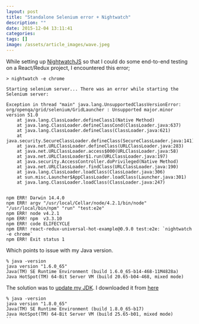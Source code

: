 ```yaml
---
layout: post
title: "Standalone Selenium error + Nightwatch"
description: ""
date: 2015-12-04 13:11:41
categories:
tags: []
image: /assets/article_images/wave.jpeg
---
```


While setting up [NightwatchJS](http://nightwatchjs.org/) so that I could do some end-to-end testing on a React/Redux project, I encountered this error;

```
> nightwatch -e chrome

Starting selenium server... There was an error while starting the Selenium server:

Exception in thread "main" java.lang.UnsupportedClassVersionError: org/openqa/grid/selenium/GridLauncher : Unsupported major.minor version 51.0
    at java.lang.ClassLoader.defineClass1(Native Method)
    at java.lang.ClassLoader.defineClassCond(ClassLoader.java:637)
    at java.lang.ClassLoader.defineClass(ClassLoader.java:621)
    at java.security.SecureClassLoader.defineClass(SecureClassLoader.java:141)
    at java.net.URLClassLoader.defineClass(URLClassLoader.java:283)
    at java.net.URLClassLoader.access$000(URLClassLoader.java:58)
    at java.net.URLClassLoader$1.run(URLClassLoader.java:197)
    at java.security.AccessController.doPrivileged(Native Method)
    at java.net.URLClassLoader.findClass(URLClassLoader.java:190)
    at java.lang.ClassLoader.loadClass(ClassLoader.java:306)
    at sun.misc.Launcher$AppClassLoader.loadClass(Launcher.java:301)
    at java.lang.ClassLoader.loadClass(ClassLoader.java:247)


npm ERR! Darwin 14.4.0
npm ERR! argv "/usr/local/Cellar/node/4.2.1/bin/node" "/usr/local/bin/npm" "run" "test:e2e"
npm ERR! node v4.2.1
npm ERR! npm  v3.3.10
npm ERR! code ELIFECYCLE
npm ERR! react-redux-universal-hot-example@0.9.0 test:e2e: `nightwatch -e chrome`
npm ERR! Exit status 1
```

Which points to issue with my Java version.

```
% java -version
java version "1.6.0_65"
Java(TM) SE Runtime Environment (build 1.6.0_65-b14-468-11M4828a)
Java HotSpot(TM) 64-Bit Server VM (build 20.65-b04-468, mixed mode)
```

The solution was to [update my JDK](
https://stackoverflow.com/questions/10382929/how-to-fix-unsupported-major-minor-version-51-0-error). I downloaded it from [here](http://www.oracle.com/technetwork/java/javase/downloads/jdk8-downloads-2133151.html)

```
% java -version
java version "1.8.0_65"
Java(TM) SE Runtime Environment (build 1.8.0_65-b17)
Java HotSpot(TM) 64-Bit Server VM (build 25.65-b01, mixed mode)
``

